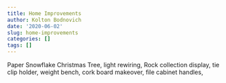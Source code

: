 ```yaml
---
title: Home Improvements
author: Kolton Bodnovich
date: '2020-06-02'
slug: home-improvements
categories: []
tags: []
---
```



Paper Snowflake Christmas Tree, light rewiring, Rock collection display, tie clip holder, weight bench, cork board makeover, file cabinet handles, 